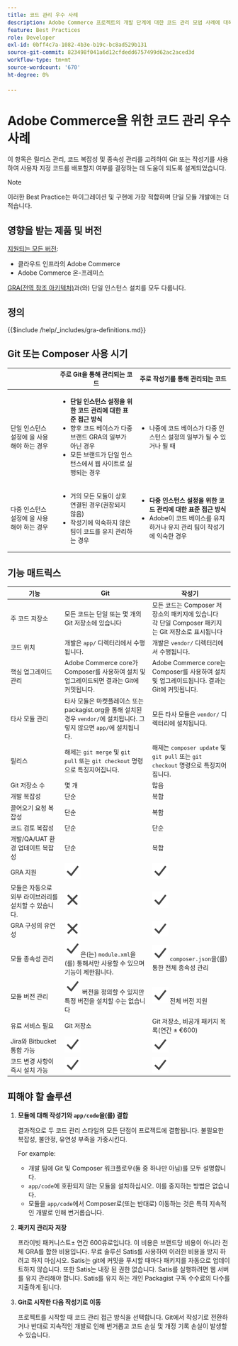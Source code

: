 ```yaml
---
title: 코드 관리 우수 사례
description: Adobe Commerce 프로젝트의 개발 단계에 대한 코드 관리 모범 사례에 대해 알아봅니다.
feature: Best Practices
role: Developer
exl-id: 0bff4c7a-1082-4b3e-b19c-bc8ad529b131
source-git-commit: 823498f041a6d12cfdedd6757499d62ac2aced3d
workflow-type: tm+mt
source-wordcount: '670'
ht-degree: 0%

---
```


# Adobe Commerce을 위한 코드 관리 우수 사례

이 항목은 릴리스 관리, 코드 복잡성 및 종속성 관리를 고려하여 Git 또는 작성기를 사용하여 사용자 지정 코드를 배포할지 여부를 결정하는 데 도움이 되도록 설계되었습니다.

>[!NOTE]
>
>이러한 Best Practice는 마이그레이션 및 구현에 가장 적합하며 단일 모듈 개발에는 더 적습니다.

## 영향을 받는 제품 및 버전

[지원되는 모든 버전](../../../release/versions.md):

- 클라우드 인프라의 Adobe Commerce
- Adobe Commerce 온-프레미스

[GRA(전역 참조 아키텍처)](../../architecture/global-reference/overview.md)과(와) 단일 인스턴스 설치를 모두 다룹니다.

## 정의

{{$include /help/_includes/gra-definitions.md}}

## Git 또는 Composer 사용 시기

<table>
<thead>
  <tr>
    <th></th>
    <th>주로 Git을 통해 관리되는 코드</th>
    <th>주로 작성기를 통해 관리되는 코드</th>
  </tr>
</thead>
<tbody>
  <tr>
    <td>단일 인스턴스 설정에 을 사용해야 하는 경우</td>
    <td>
      <ul>
        <li><strong>단일 인스턴스 설정을 위한 코드 관리에 대한 표준 접근 방식</strong></li>
        <li>향후 코드 베이스가 다중 브랜드 GRA의 일부가 아닌 경우</li>
        <li>모든 브랜드가 단일 인스턴스에서 웹 사이트로 실행되는 경우</li>
      </ul>
    </td>
    <td>
      <ul>
        <li>나중에 코드 베이스가 다중 인스턴스 설정의 일부가 될 수 있거나 될 때</li>
      </ul>
    </td>
  </tr>
  <tr>
    <td>다중 인스턴스 설정에 을 사용해야 하는 경우</td>
    <td>
      <ul>
        <li>거의 모든 모듈이 상호 연결된 경우(권장되지 않음)</li>
        <li>작성기에 익숙하지 않은 팀이 코드를 유지 관리하는 경우</li>
      </ul>
    </td>
    <td>
      <ul>
        <li><strong>다중 인스턴스 설정을 위한 코드 관리에 대한 표준 접근 방식</strong></li>
        <li>Adobe이 코드 베이스를 유지하거나 유지 관리 팀이 작성기에 익숙한 경우</li>
      </ul>
    </td>
  </tr>
</tbody>
</table>

## 기능 매트릭스

| 기능 | Git | 작성기 |
|------------------------------------------------------|-------------------------------------------------------------------------------------------------------------------------------------------------------|-------------------------------------------------------------------------------------------------------------------------------|
| 주 코드 저장소 | 모든 코드는 단일 또는 몇 개의 Git 저장소에 있습니다 | 모든 코드는 Composer 저장소의 패키지에 있습니다<br>각 단일 Composer 패키지는 Git 저장소로 표시됩니다 |
| 코드 위치 | 개발은 `app/` 디렉터리에서 수행됩니다. | 개발은 `vendor/` 디렉터리에서 수행됩니다. |
| 핵심 업그레이드 관리 | Adobe Commerce core가 Composer를 사용하여 설치 및 업그레이드되면 결과는 Git에 커밋됩니다. | Adobe Commerce core는 Composer를 사용하여 설치 및 업그레이드됩니다. 결과는 Git에 커밋됩니다. |
| 타사 모듈 관리 | 타사 모듈은 마켓플레이스 또는 packagist.org을 통해 설치된 경우 `vendor/`에 설치됩니다. 그렇지 않으면 `app/`에 설치됩니다. | 모든 타사 모듈은 `vendor/` 디렉터리에 설치됩니다. |
| 릴리스 | 해제는 `git merge` 및 `git pull` 또는 `git checkout` 명령으로 특징지어집니다. | 해제는 `composer update` 및 `git pull` 또는 `git checkout` 명령으로 특징지어집니다. |
| Git 저장소 수 | 몇 개 | 많음 |
| 개발 복잡성 | 단순 | 복합 |
| 끌어오기 요청 복잡성 | 단순 | 복합 |
| 코드 검토 복잡성 | 단순 | 단순 |
| 개발/QA/UAT 환경 업데이트 복잡성 | 단순 | 복합 |
| GRA 지원 | ![예 아이콘](../../../assets/yes.svg) | ![예 아이콘](../../../assets/yes.svg) |
| 모듈은 자동으로 외부 라이브러리를 설치할 수 있습니다. | ![아이콘 없음](../../../assets/no.svg) | ![예 아이콘](../../../assets/yes.svg) |
| GRA 구성의 유연성 | ![아이콘 없음](../../../assets/no.svg) | ![예 아이콘](../../../assets/yes.svg) |
| 모듈 종속성 관리 | ![예 아이콘](../../../assets/yes.svg)은(는) `module.xml`을(를) 통해서만 사용할 수 있으며 기능이 제한됩니다. | ![예 아이콘](../../../assets/yes.svg) `composer.json`을(를) 통한 전체 종속성 관리 |
| 모듈 버전 관리 | ![예 아이콘](../../../assets/yes.svg) 버전을 정의할 수 있지만 특정 버전을 설치할 수는 없습니다 | ![예 아이콘](../../../assets/yes.svg) 전체 버전 지원 |
| 유료 서비스 필요 | Git 저장소 | Git 저장소, 비공개 패키지 목록(연간 ± €600) |
| Jira와 Bitbucket 통합 가능 | ![예 아이콘](../../../assets/yes.svg) | ![예 아이콘](../../../assets/yes.svg) |
| 코드 변경 사항이 즉시 설치 가능 | ![예 아이콘](../../../assets/yes.svg) | ![예 아이콘](../../../assets/yes.svg) |

## 피해야 할 솔루션

1. **모듈에 대해 작성기와 `app/code`을(를) 결합**

   결과적으로 두 코드 관리 스타일의 모든 단점이 프로젝트에 결합됩니다. 불필요한 복잡성, 불안정, 유연성 부족을 가중시킨다.

   For example:
   - 개발 팀에 Git 및 Composer 워크플로우(둘 중 하나만 아님)를 모두 설명합니다.
   - `app/code`에 호환되지 않는 모듈을 설치하십시오. 이를 중지하는 방법은 없습니다.
   - 모듈을 `app/code`에서 Composer로(또는 반대로) 이동하는 것은 특히 지속적인 개발로 인해 번거롭습니다.

1. **패키지 관리자 저장**

   프라이빗 패커니스트± 연간 600유로입니다. 이 비용은 브랜드당 비용이 아니라 전체 GRA를 합한 비용입니다. 무료 솔루션 Satis를 사용하여 이러한 비용을 방지 하려고 하지 마십시오. Satis는 git에 커밋을 푸시할 때마다 패키지를 자동으로 업데이트하지 않습니다. 또한 Satis는 내장 된 권한 없습니다. Satis를 실행하려면 웹 서버를 유지 관리해야 합니다. Satis를 유지 하는 개인 Packagist 구독 수수료의 다수를 지출하게 됩니다.

1. **Git로 시작한 다음 작성기로 이동**

   프로젝트를 시작할 때 코드 관리 접근 방식을 선택합니다. Git에서 작성기로 전환하거나 반대로 지속적인 개발로 인해 번거롭고 코드 손실 및 개정 기록 손실이 발생할 수 있습니다.
